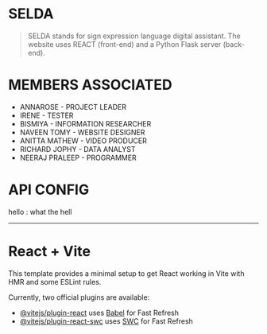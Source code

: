 # SELDA
> SELDA stands for sign expression language digital assistant. The website uses REACT (front-end) and a Python Flask server (back-end).

# MEMBERS ASSOCIATED
  - ANNAROSE       -   PROJECT LEADER
  - IRENE          -   TESTER
  - BISMIYA        -   INFORMATION RESEARCHER
  - NAVEEN TOMY    -   WEBSITE DESIGNER
  - ANITTA MATHEW  -   VIDEO PRODUCER
  - RICHARD JOPHY  -   DATA ANALYST
  - NEERAJ PRALEEP -   PROGRAMMER

# API CONFIG
hello
: what the hell

---
# React + Vite
This template provides a minimal setup to get React working in Vite with HMR and some ESLint rules.

Currently, two official plugins are available:

- [@vitejs/plugin-react](https://github.com/vitejs/vite-plugin-react/blob/main/packages/plugin-react/README.md) uses [Babel](https://babeljs.io/) for Fast Refresh
- [@vitejs/plugin-react-swc](https://github.com/vitejs/vite-plugin-react-swc) uses [SWC](https://swc.rs/) for Fast Refresh

